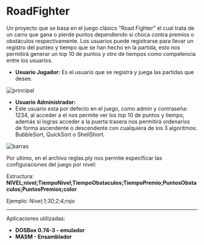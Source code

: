 # RoadFighter
Un proyecto que se basa en el juego clásico "Road Fighter" el cual trata de un carro que gana o pierde puntos dependiendo si choca contra premios o obstáculos respectivamente.
Los usuarios puede registrarse para llevar un registro del punteo y tiempo que se han hecho en la partida, esto nos permitirá generar un top 10 de puntos y otro de tiempos como competencia entre los usuarios.

* **Usuario Jugador:** 
   Es el usuario que se registra y juega las partidas que desee.

![principal](https://user-images.githubusercontent.com/65095924/125208233-90d2e980-e24e-11eb-82ea-39e3cfb091ad.png)

* **Usuario Administrador:** 
* Este usuario esta por defecto en el juego, como admin y contraseña: 1234, al acceder a el nos permite ver los top 10 de puntos y tiempo, además si logras acceder a la puerta trasera nos permitirá ordenarlos de forma ascendente o descendente con cualquiera de los 3 algoritmos: BubbleSort, QuickSort o ShellShort. 

![barras](https://user-images.githubusercontent.com/65095924/125208243-a1835f80-e24e-11eb-85ad-a62eeb41dc4e.png)

Por ultimo, en el archivo reglas.ply nos permite especificar las configuraciones del juego por nivel:

Estructura:
**NIVEL;nivel;TiempoNivel;TiempoObstaculos;TiempoPremio;PuntosObstaculos;PuntosPremios;color**

Ejemplo:
*Nivel;1;30;2;4;rojo*

___
Aplicaciones utilizadas:
* **DOSBox 0.74-3 - emulador**
* **MASM - Ensamblador**
